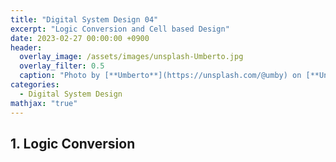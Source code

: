 ```yaml
---
title: "Digital System Design 04"
excerpt: "Logic Conversion and Cell based Design"
date: 2023-02-27 00:00:00 +0900
header:
  overlay_image: /assets/images/unsplash-Umberto.jpg
  overlay_filter: 0.5
  caption: "Photo by [**Umberto**](https://unsplash.com/@umby) on [**Unsplash**](https://unsplash.com/)"
categories:
  - Digital System Design
mathjax: "true"
---
```


## 1. Logic Conversion
